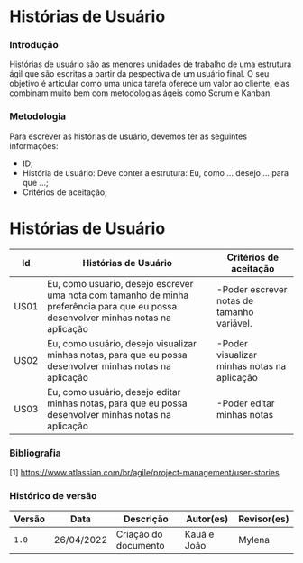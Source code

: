 # Histórias de Usuário

### Introdução
Histórias de usuário são as menores unidades de trabalho de uma estrutura ágil que são escritas a partir da pespectiva de um usuário final. O seu objetivo é articular como uma unica tarefa oferece um valor ao cliente, elas combinam muito bem com metodologias ágeis como Scrum e Kanban.
### Metodologia 
Para escrever as histórias de usuário, devemos ter as seguintes informações:
- ID;
- História de usuário: Deve conter a estrutura: Eu, como ... desejo ... para que ...;
- Critérios de aceitação;

# Histórias de Usuário
|Id  |Histórias de Usuário|Critérios de aceitação|
|----|--------------------|----------------------|
|US01|Eu, como usuario, desejo escrever uma nota com tamanho de minha preferência para que eu possa desenvolver minhas notas na aplicação|-Poder escrever notas de tamanho variável.|
|US02|Eu, como usuário, desejo visualizar minhas notas, para que eu possa desenvolver minhas notas na aplicação|-Poder visualizar minhas notas na aplicação|
|US03|Eu, como usuário, desejo editar minhas notas, para que eu possa desenvolver minhas notas na aplicação|-Poder editar minhas notas|


### Bibliografia
[1] https://www.atlassian.com/br/agile/project-management/user-stories </br>

### Histórico de versão
| Versão | Data | Descrição| Autor(es)| Revisor(es)
|--|--|--|--|--|
| `1.0` |26/04/2022|Criação do documento| Kauã e João | Mylena
